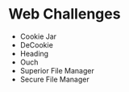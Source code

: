 # Web Challenges
- Cookie Jar
- DeCookie
- Heading
- Ouch
- Superior File Manager
- Secure File Manager
